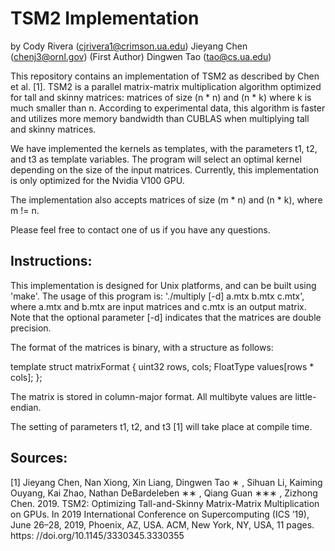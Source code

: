 
TSM2 Implementation
===================

by
Cody Rivera (cjrivera1@crimson.ua.edu)
Jieyang Chen (chenj3@ornl.gov) (First Author)
Dingwen Tao (tao@cs.ua.edu)

This repository contains an implementation of TSM2 as described by
Chen et al. [1]. TSM2 is a parallel matrix-matrix multiplication algorithm 
optimized for tall and skinny matrices: matrices of size (n * n) and (n * k)
where k is much smaller than n. According to experimental data, this algorithm
is faster and utilizes more memory bandwidth than CUBLAS when multiplying tall
and skinny matrices.

We have implemented the kernels as templates, with the parameters t1, t2, and t3 as
template variables. The program will select an optimal kernel depending on the 
size of the input matrices. Currently, this implementation is only optimized
for the Nvidia V100 GPU.

The implementation also accepts matrices of size (m * n) and (n * k), where m != n.

Please feel free to contact one of us if you have any questions.


Instructions:
-------------

This implementation is designed for Unix platforms, and can be built using
'make'. The usage of this program is: 
'./multiply [-d] a.mtx b.mtx c.mtx',
where a.mtx and b.mtx are input matrices and c.mtx is an output matrix.
Note that the optional parameter [-d] indicates that the matrices are 
double precision.

The format of the matrices is binary, with a structure as follows:

template <typename FloatType>
struct matrixFormat
{
    uint32 rows, cols;
    FloatType values[rows * cols];
};

The matrix is stored in column-major format.
All multibyte values are little-endian.

The setting of parameters t1, t2, and t3 [1] will take place at compile time.



Sources:
--------

[1] Jieyang Chen, Nan Xiong, Xin Liang, Dingwen Tao ∗ , Sihuan Li, Kaiming
Ouyang, Kai Zhao, Nathan DeBardeleben ∗∗ , Qiang Guan ∗∗∗ , Zizhong Chen.
2019. TSM2: Optimizing Tall-and-Skinny Matrix-Matrix Multiplication on
GPUs. In 2019 International Conference on Supercomputing (ICS ’19), June
26–28, 2019, Phoenix, AZ, USA. ACM, New York, NY, USA, 11 pages. https:
//doi.org/10.1145/3330345.3330355



